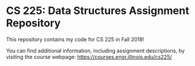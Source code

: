 # CS 225: Data Structures Assignment Repository

This repository contains my code for CS 225 in Fall 2018!  

You can find additional information, including assignment descriptions, by visiting the course webpage: https://courses.engr.illinois.edu/cs225/
